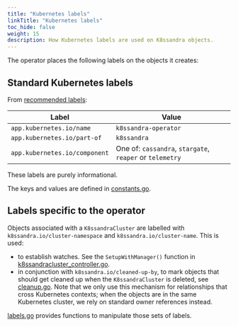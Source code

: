 ```yaml
---
title: "Kubernetes labels"
linkTitle: "Kubernetes labels"
toc_hide: false
weight: 15
description: How Kubernetes labels are used on K8ssandra objects.
---
```


The operator places the following labels on the objects it creates:

## Standard Kubernetes labels

From [recommended labels](https://kubernetes.io/docs/concepts/overview/working-with-objects/common-labels/):

| Label                         | Value                                                    |
|-------------------------------|----------------------------------------------------------|
| `app.kubernetes.io/name`      | `k8ssandra-operator`                                     |
| `app.kubernetes.io/part-of`   | `k8ssandra`                                              |
| `app.kubernetes.io/component` | One of: `cassandra`, `stargate`, `reaper` or `telemetry` |

These labels are purely informational.

The keys and values are defined in [constants.go](https://github.com/k8ssandra/k8ssandra-operator/blob/main/apis/k8ssandra/v1alpha1/constants.go).

## Labels specific to the operator

Objects associated with a `K8ssandraCluster` are labelled with `k8ssandra.io/cluster-namespace` and
`k8ssandra.io/cluster-name`. This is used:

* to establish watches. See the `SetupWithManager()` function in
  [k8ssandracluster_controller.go](https://github.com/k8ssandra/k8ssandra-operator/blob/main/controllers/k8ssandra/k8ssandracluster_controller.go).
* in conjunction with `k8ssandra.io/cleaned-up-by`, to mark objects that should get cleaned up when the
  `K8ssandraCluster` is deleted, see
  [cleanup.go](https://github.com/k8ssandra/k8ssandra-operator/blob/main/controllers/k8ssandra/cleanup.go).
  Note that we only use this mechanism for relationships that cross Kubernetes contexts; when the objects are in the same
  Kubernetes cluster, we rely on standard owner references instead.

[labels.go](https://github.com/k8ssandra/k8ssandra-operator/blob/main/pkg/labels/labels.go) provides functions to
manipulate those sets of labels.